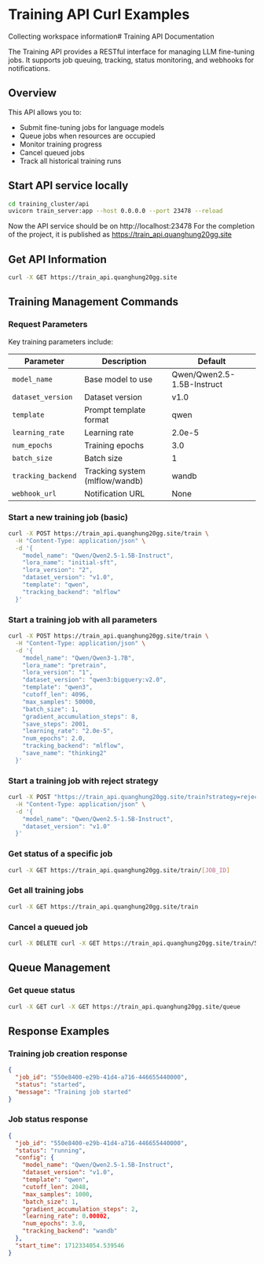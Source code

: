 # Training API Curl Examples

Collecting workspace information# Training API Documentation

The Training API provides a RESTful interface for managing LLM fine-tuning jobs. It supports job queuing, tracking, status monitoring, and webhooks for notifications.

## Overview

This API allows you to:
- Submit fine-tuning jobs for language models
- Queue jobs when resources are occupied
- Monitor training progress
- Cancel queued jobs
- Track all historical training runs

## Start API service locally
```bash
cd training_cluster/api
uvicorn train_server:app --host 0.0.0.0 --port 23478 --reload
```
Now the API service should be on http://localhost:23478
For the completion of the project, it is published as https://train_api.quanghung20gg.site

## Get API Information

```bash
curl -X GET https://train_api.quanghung20gg.site
```

## Training Management Commands

### Request Parameters

Key training parameters include:

| Parameter | Description | Default |
|-----------|-------------|---------|
| `model_name` | Base model to use | Qwen/Qwen2.5-1.5B-Instruct |
| `dataset_version` | Dataset version | v1.0 |
| `template` | Prompt template format | qwen |
| `learning_rate` | Learning rate | 2.0e-5 |
| `num_epochs` | Training epochs | 3.0 |
| `batch_size` | Batch size | 1 |
| `tracking_backend` | Tracking system (mlflow/wandb) | wandb |
| `webhook_url` | Notification URL | None |

### Start a new training job (basic)

```bash
curl -X POST https://train_api.quanghung20gg.site/train \
  -H "Content-Type: application/json" \
  -d '{
    "model_name": "Qwen/Qwen2.5-1.5B-Instruct",
    "lora_name": "initial-sft",
    "lora_version": "2",
    "dataset_version": "v1.0",  
    "template": "qwen",
    "tracking_backend": "mlflow"
  }'
```

### Start a training job with all parameters

```bash
curl -X POST https://train_api.quanghung20gg.site/train \
  -H "Content-Type: application/json" \
  -d '{
    "model_name": "Qwen/Qwen3-1.7B",
    "lora_name": "pretrain",
    "lora_version": "1",
    "dataset_version": "qwen3:bigquery:v2.0",
    "template": "qwen3",
    "cutoff_len": 4096,
    "max_samples": 50000,
    "batch_size": 1,
    "gradient_accumulation_steps": 8,
    "save_steps": 2001,
    "learning_rate": "2.0e-5",
    "num_epochs": 2.0,
    "tracking_backend": "mlflow",
    "save_name": "thinking2"
  }'
```

### Start a training job with reject strategy

```bash
curl -X POST "https://train_api.quanghung20gg.site/train?strategy=reject" \
  -H "Content-Type: application/json" \
  -d '{
    "model_name": "Qwen/Qwen2.5-1.5B-Instruct",
    "dataset_version": "v1.0"
  }'
```

### Get status of a specific job

```bash
curl -X GET https://train_api.quanghung20gg.site/train/[JOB_ID]
```

### Get all training jobs

```bash
curl -X GET https://train_api.quanghung20gg.site/train
```

### Cancel a queued job

```bash
curl -X DELETE curl -X GET https://train_api.quanghung20gg.site/train/550e8400-e29b-41d4-a716-446655440000
```

## Queue Management

### Get queue status

```bash
curl -X GET curl -X GET https://train_api.quanghung20gg.site/queue
```

## Response Examples

### Training job creation response

```json
{
  "job_id": "550e8400-e29b-41d4-a716-446655440000",
  "status": "started",
  "message": "Training job started"
}
```

### Job status response

```json
{
  "job_id": "550e8400-e29b-41d4-a716-446655440000",
  "status": "running",
  "config": {
    "model_name": "Qwen/Qwen2.5-1.5B-Instruct",
    "dataset_version": "v1.0",
    "template": "qwen",
    "cutoff_len": 2048,
    "max_samples": 1000,
    "batch_size": 1,
    "gradient_accumulation_steps": 2,
    "learning_rate": 0.00002,
    "num_epochs": 3.0,
    "tracking_backend": "wandb"
  },
  "start_time": 1712334054.539546
}
```